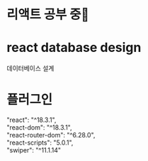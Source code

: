 # 리액트 공부 중👀

# react database design
데이터베이스 설계

# 플러그인
"react": "^18.3.1",<br>
  "react-dom": "^18.3.1",<br>
  "react-router-dom": "^6.28.0",<br>
  "react-scripts": "5.0.1",<br>
  "swiper": "^11.1.14"<br>